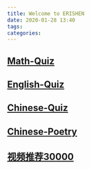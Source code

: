 ```yaml
---
title: Welcome to ERISHEN
date: 2020-01-28 13:40
tags:
categories:
---
```


## [Math-Quiz](/webapp/you/destask/hybrid/math/quiz.html)

## [English-Quiz](/webapp/you/destask/hybrid/english/quiz.html)

## [Chinese-Quiz](/webapp/you/destask/hybrid/chinese/quiz.html)

## [Chinese-Poetry](/webapp/you/destask/hybrid/chinese/poetry.html)

## [视频推荐30000](/webapp/you/destask/hybrid/apiopen/videoRecommend.html?id=30000)
